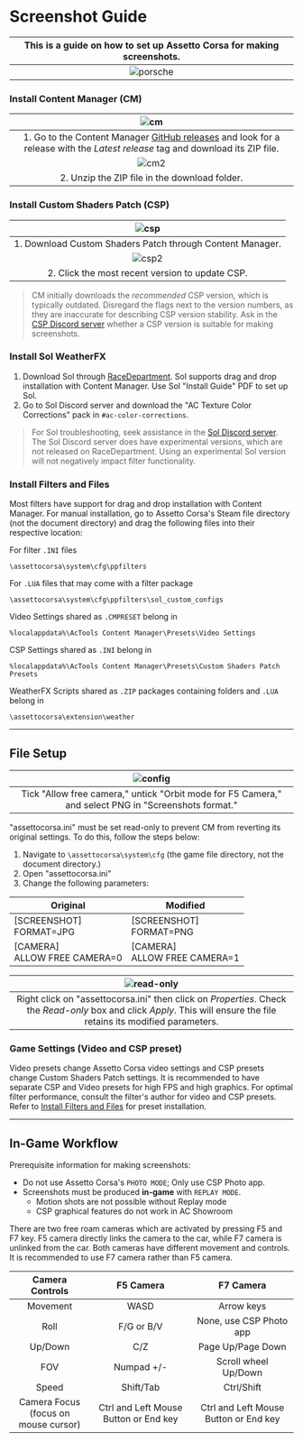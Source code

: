 # Screenshot Guide
| This is a guide on how to set up Assetto Corsa for making screenshots. |
|:---:|
| ![porsche](https://user-images.githubusercontent.com/90503800/138022446-23e431ab-c7c2-4dc3-94c3-bd96998246a7.png) |

### Install Content Manager (CM)
| ![cm](https://user-images.githubusercontent.com/90503800/138022440-c76402df-9511-4533-9a10-4ed08e7bfe72.png) |
|:---:|
| 1. Go to the Content Manager [GitHub releases][1] and look for a release with the *Latest release* tag and download its ZIP file. |
| ![cm2](https://user-images.githubusercontent.com/90503800/138022441-a1aa03dc-0dc4-47fa-b68c-34f0d3dda11b.png) |
| 2. Unzip the ZIP file in the download folder. |

### Install Custom Shaders Patch (CSP)
| ![csp](https://user-images.githubusercontent.com/90503800/138022444-a0af16be-f587-4f74-ac6d-ed82681aa44c.png) |
|:---:|
| 1. Download Custom Shaders Patch through Content Manager. |
| ![csp2](https://user-images.githubusercontent.com/90503800/138022445-149426c8-daa8-4b6d-a30d-889931d2b36c.png) |
| 2. Click the most recent version to update CSP. |
> CM initially downloads the *recommended*  CSP version, which is typically outdated. Disregard the flags next to the version numbers, as they are inaccurate for describing CSP version stability. Ask in the [CSP Discord server][2] whether a CSP version is suitable for making screenshots.

### Install Sol WeatherFX

1. Download Sol through [RaceDepartment][3]. Sol supports drag and drop installation with Content Manager. Use Sol "Install Guide" PDF to set up Sol.
2. Go to Sol Discord server and download the "AC Texture Color Corrections" pack in `#ac-color-corrections`.

> For Sol troubleshooting, seek assistance in the [Sol Discord server][4]. The Sol Discord server does have experimental versions, which are not released on RaceDepartment. Using an experimental Sol version will not negatively impact filter functionality.

### Install Filters and Files
Most filters have support for drag and drop installation with Content Manager. For manual installation, go to Assetto Corsa's Steam file directory (not the document directory) and drag the following files into their respective location:

For filter `.INI` files 

	\assettocorsa\system\cfg\ppfilters

For `.LUA` files that may come with a filter package 

	\assettocorsa\system\cfg\ppfilters\sol_custom_configs

Video Settings shared as `.CMPRESET` belong in

	%localappdata%\AcTools Content Manager\Presets\Video Settings

CSP Settings shared as `.INI` belong in

	%localappdata%\AcTools Content Manager\Presets\Custom Shaders Patch Presets

WeatherFX Scripts shared as `.ZIP` packages containing folders and `.LUA` belong in

	\assettocorsa\extension\weather

___
## File Setup

| ![config](https://user-images.githubusercontent.com/90503800/138022442-13e58b1f-8c96-4db3-af06-2653ef20f48f.png "\SteamLibrary\steamapps\common\assettocorsa\system\cfg\assetto_corsa.ini") |
|:---:|
| Tick "Allow free camera," untick "Orbit mode for F5 Camera," and select PNG in "Screenshots format." |

"assettocorsa.ini" must be set read-only to prevent CM from reverting its original settings. To do this, follow the steps below:
1. Navigate to `\assettocorsa\system\cfg` (the game file directory, not the document directory.)
2. Open "assettocorsa.ini"
3. Change the following parameters:

Original | Modified
---|---
[SCREENSHOT]<br>FORMAT=JPG | [SCREENSHOT]<br>FORMAT=PNG
[CAMERA]<br>ALLOW FREE CAMERA=0 | [CAMERA]<br>ALLOW FREE CAMERA=1

| ![read-only](https://user-images.githubusercontent.com/90503800/138022448-281ba059-1729-4cd1-93af-d789f8287a98.png) |
|:---:|
| Right click on "assettocorsa.ini" then click on *Properties*. Check the *Read-only* box and click *Apply*. This will ensure the file retains its modified parameters. |

### Game Settings (Video and CSP preset)

Video presets change Assetto Corsa video settings and CSP presets change Custom Shaders Patch settings. It is recommended to have separate CSP and Video presets for high FPS and high graphics. For optimal filter performance, consult the filter's author for video and CSP presets. Refer to [Install Filters and Files](#install-filters--files) for preset installation.

___
## In-Game Workflow
Prerequisite information for making screenshots:
* Do not use Assetto Corsa's `PHOTO MODE`; Only use CSP Photo app.
* Screenshots must be produced **in-game** with `REPLAY MODE`.
	- Motion shots are not possible without Replay mode
	- CSP graphical features do not work in AC Showroom

There are two free roam cameras which are activated by pressing F5 and F7 key. F5 camera directly links the camera to the car, while F7 camera is unlinked from the car. Both cameras have different movement and controls. It is recommended to use F7 camera rather than F5 camera.

Camera Controls | F5 Camera | F7 Camera 
:---:|:---:|:---:
Movement | WASD | Arrow keys 
Roll | F/G or B/V | None, use CSP Photo app
Up/Down | C/Z | Page Up/Page Down
FOV | Numpad +/- | Scroll wheel Up/Down
Speed | Shift/Tab | Ctrl/Shift
Camera Focus<br>(focus on mouse cursor) | Ctrl and Left Mouse Button or End key | Ctrl and Left Mouse Button or End key

[1]: https://github.com/gro-ove/actools/releases "CM GitHub"
[2]: https://discord.gg/SWryb5V "CSP Discord Invite"
[3]: https://www.racedepartment.com/downloads/sol.24914/ "Sol Download"
[4]: https://discord.gg/7YVrS4ydaA "Sol Discord Invite"